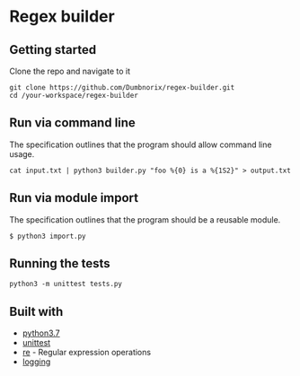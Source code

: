 # Regex builder

## Getting started

Clone the repo and navigate to it

```
git clone https://github.com/Dumbnorix/regex-builder.git
cd /your-workspace/regex-builder
```

## Run via command line

The specification outlines that the program should allow command line usage.

`cat input.txt | python3 builder.py "foo %{0} is a %{1S2}" > output.txt`

## Run via module import

The specification outlines that the program should be a reusable module.

`$ python3 import.py`

## Running the tests

`python3 -m unittest tests.py`

## Built with

* [python3.7](https://www.python.org/downloads/release/python-370/)
* [unittest](https://docs.python.org/3/library/unittest.html)
* [re](https://docs.python.org/3/library/re.html) - Regular expression operations
* [logging](https://docs.python.org/3/library/logging.html)